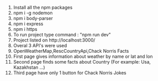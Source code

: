 1. Install all the npm packages
2. npm i -g nodemon
3. npm i body-parser
4. npm i express
5. npm i https
6. To run project type command : "npm run dev"
7. Project listed on http://localhost:3000/
8. Overal 3 API's were used
9. OpenWeatherMap,RescCountryApi,Chack Norris Facts
10. First page gives information about weather by name or lat and lon
11. Second page finds some facts about Country (For example: Usa, Kazakhstan ...)
12. Third page have only 1 button for Chack Norris Jokes
